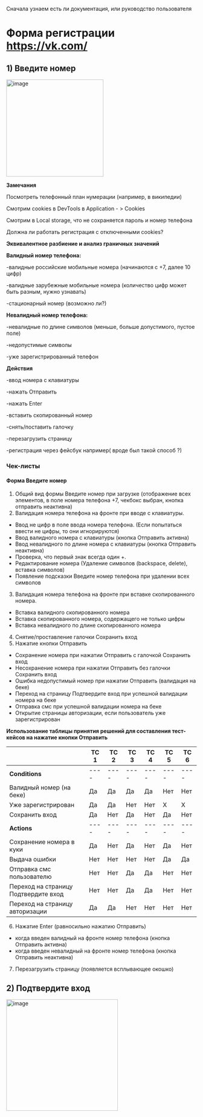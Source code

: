 Сначала узнаем есть ли документация, или руководство пользователя

# Форма регистрации https://vk.com/
## 1) Введите номер
<img width="257" alt="image" src="https://user-images.githubusercontent.com/44865195/229306029-128ac76d-8a38-433a-81a6-be20ce74c929.png">

**Замечания**

Посмотреть телефонный план нумерации (например, в википедии)

Смотрим cookies в DevTools в Application - > Cookies 

Смотрим в Local storage, что не сохраняется пароль и номер телефона

Должна ли работать регистрация с отключенными cookies?

**Эквивалентное разбиение и анализ граничных значений**

**Валидный номер телефона:**

-валидные российские мобильные номера (начинаются с +7, далее 10 цифр)

-валидные зарубежные мобильные номера (количество цифр может быть разным, нужно узнавать)

-стационарный номер (возможно ли?)

**Невалидный номер телефона:**

-невалидные по длине символов (меньше, больше допустимого, пустое поле)

-недопустимые символы

-уже зарегистрированный телефон

**Действия**

-ввод номера с клавиатуры

-нажать Отправить

-нажать Enter

-вставить скопированный номер

-снять/поставить галочку

-перезагрузить страницу

-регистрация через фейсбук например( вроде был такой способ ?)

### Чек-листы

#### Форма Введите номер

1) Общий вид формы Введите номер при загрузке (отображение всех элементов, в поле номера телефона +7, чекбокс выбран, кнопка отправить неактивна)
2) Валидация номера телефона на фронте при вводе с клавиатуры.
 - Ввод не цифр в поле ввода номера телефона. (Если попытаться ввести не цифры, то они игнорируются)
 - Ввод валидного номера с клавиатуры (кнопка Отправить активна)
 - Ввод невалидного по длине номера с клавиатуры (кнопка Отправить неактивна)
 - Проверка, что первый знак всегда один +.
 - Редактирование номера (Удаление символов (backspace, delete), вставка символов)
 - Появление подсказки Введите номер телефона при удалении всех символов
3) Валидация номера телефона на фронте при вставке скопированного номера.
 - Вставка валидного скопированного номера
 - Вставка скопированного номера, содержащего не только цифры
 - Вставка невалидного по длине скопированного номера
4) Снятие/проставление галочки Сохранить вход
5) Нажатие кнопки Отправить 
 - Сохранение номера при нажатии Отправить с галочкой Сохранить вход
 - Несохранение номера при нажатии Отправить без галочки Сохранить вход
 - Ошибка недопустимый номер при нажатии Отправить (валидация на беке)
 - Переход на страницу Подтвердите вход при успешной валидации номера на беке
 - Отправка смс при успешной валидации номера на беке
 - Открытие страницы авторизации, если пользователь уже зарегистрирован
 
 **Использование таблицы принятия решений для составления тест-кейсов на нажатие кнопки Отправить**
 
|   | TC 1 | TC 2 | TC 3 | TC 4 | TC 5 | TC 6 | 
| ------------- | ------------- | ---- | ---- | ---- | ---- | ---- | 
|**Conditions**  |  ----  | ---- | ---- | ---- | ---- | ---- | 
| Валидный номер (на беке) | Да | Да | Да | Да | Нет | Нет |
| Уже зарегистрирован  |  Да | Да | Нет | Нет | X | X | 
| Сохранить вход  | Да  | Нет | Да | Нет | Да | Нет | 
| **Actions**  | ----  | ---- | ---- | ---- | ---- | ---- | 
| Сохранение номера в куки  |  Да | Нет | Да | Нет | Да | Нет | 
| Выдача ошибки  |  Нет | Нет | Нет | Нет | Да | Да | 
| Отправка смс пользователю |  Нет | Нет | Да | Да | Нет | Нет | 
| Переход на страницу Подтвердите вход | Нет | Нет | Да | Да | Нет | Нет |
| Переход на страницу авторизации | Да | Да | Нет | Нет | Нет | Нет | 

6) Нажатие Enter (равносильно нажатию Отправить)
 - когда введен валидный на фронте номер телефона (кнопка Отправить активна)
 - когда введен невалидный на фронте номер телефона (кнопка Отправить неактивна)
7) Перезагрузить страницу (появляется всплывающее окошко)

## 2) Подтвердите вход

<img width="295" alt="image" src="https://user-images.githubusercontent.com/44865195/229346790-9bc10b0c-ad7f-4edf-9161-3fef8af962f7.png">

